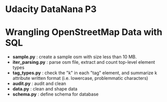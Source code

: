 # Udacity DataNana P3 
# Wrangling OpenStreetMap Data with SQL

* **sample.py**       : create a sample osm with size less than 10 MB.
* **iter_parsing.py** : parse osm file, extract and count top-level element types
* **tag_types.py**    : check the "k" in each "tag" element, and summarize k attribute written format (i.e. lowercase, problemmatic characters)
* **audit.py**        : audit and clean
* **data.py**         : clean and shape data
* **schema.py**       : define schema for database
